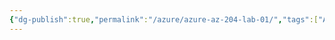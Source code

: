 ```yaml
---
{"dg-publish":true,"permalink":"/azure/azure-az-204-lab-01/","tags":["AZ-204","azure","study"]}
---
```


